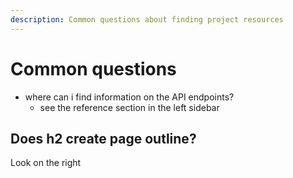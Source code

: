 ```yaml
---
description: Common questions about finding project resources
---
```



# Common questions

- where can i find information on the API endpoints?
    -  see the reference section in the left sidebar

## Does h2 create page outline?

Look on the right